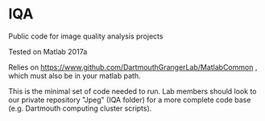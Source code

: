 # IQA
Public code for image quality analysis projects

Tested on Matlab 2017a

Relies on https://www.github.com/DartmouthGrangerLab/MatlabCommon , which must also be in your matlab path.

This is the minimal set of code needed to run. Lab members should look to our private repository "Jpeg" (IQA folder) for a more complete code base (e.g. Dartmouth computing cluster scripts).
